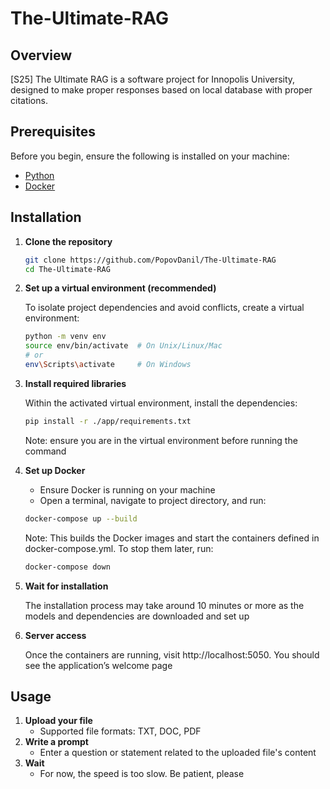 # The-Ultimate-RAG

## Overview

[S25] The Ultimate RAG is a software project for Innopolis University, designed to make proper responses based on local
database with proper citations.

## Prerequisites

Before you begin, ensure the following is installed on your machine:
- [Python](https://www.python.org/) 
- [Docker](https://www.docker.com/get-started/) 

## Installation

1. **Clone the repository**
    ```bash
   git clone https://github.com/PopovDanil/The-Ultimate-RAG
   cd The-Ultimate-RAG
   ```
2. **Set up a virtual environment (recommended)**

   To isolate project dependencies and avoid conflicts, create a virtual environment:
   ```bash
   python -m venv env
   source env/bin/activate  # On Unix/Linux/Mac
   # or
   env\Scripts\activate     # On Windows
3. **Install required libraries**
   
   Within the activated virtual environment, install the dependencies:
   ```bash
   pip install -r ./app/requirements.txt
   ```
   Note: ensure you are in the virtual environment before running the command

4. **Set up Docker**
    - Ensure Docker is running on your machine
    - Open a terminal, navigate to project directory, and run:
    ```bash 
    docker-compose up --build
    ```
    Note: This builds the Docker images and start the containers defined in docker-compose.yml. To stop them later, run:
   ```bash
   docker-compose down
   ```
5. **Wait for installation**
   
   The installation process may take around 10 minutes or more as the models and dependencies are downloaded and set up
6. **Server access**

   Once the containers are running, visit http://localhost:5050. You should see the application’s welcome page


## Usage 
1. **Upload your file**
   - Supported file formats: TXT, DOC, PDF 
2. **Write a prompt**
   - Enter a question or statement related to the uploaded file's content
3. **Wait**
   - For now, the speed is too slow. Be patient, please
